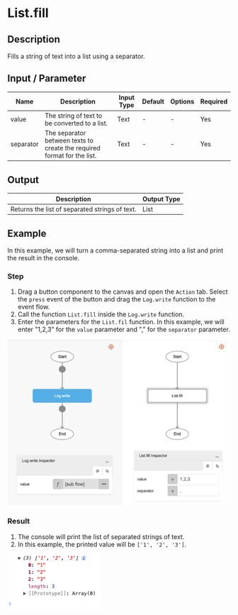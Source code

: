 # List.fill

## Description

Fills a string of text into a list using a separator.

## Input / Parameter

| Name | Description | Input Type | Default | Options | Required |
| ------ | ------ | ------ | ------ | ------ | ------ |
| value | The string of text to be converted to a list. | Text | - | - | Yes |
| separator | The separator between texts to create the required format for the list. | Text | - | - | Yes |

## Output

| Description | Output Type |
| ------ | ------ |
| Returns the list of separated strings of text. | List |

## Example

In this example, we will turn a comma-separated string into a list and print the result in the console.

### Step

1. Drag a button component to the canvas and open the `Action` tab. Select the `press` event of the button and drag the `Log.write` function to the event flow.
2. Call the function `List.fill` inside the `Log.write` function.
3. Enter the parameters for the `List.fil` function. In this example, we will enter "1,2,3" for the `value` parameter and "," for the `separator` parameter.

![](./fill-step-1.png)

### Result

1. The console will print the list of separated strings of text.
2. In this example, the printed value will be `['1', '2', '3']`.

![](./fill-result-1.png)